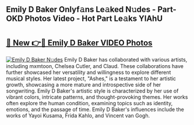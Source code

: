 ## Emily D Baker Onlyf𝚊ns Le𝚊ked N𝚞des - Part-OKD Photos Video - Hot Part Le𝚊ks YlAhU

# <h2><a href="http://ab33944.deff.icu/?id=Emily+D+Baker">🔗 New 👉🔴 Emily D Baker VIDEO Photos</a></h2>

[![Emily D Baker N𝚞des](https://i.imgur.com/rIISA9y.gif)](http://ab33944.deff.icu/?id=Emily+D+Baker)
Emily D Baker has collaborated with various artists, including mxmtoon, Chelsea Cutler, and Claud. These collaborations have further showcased her versatility and willingness to explore different musical styles. Her latest project, "Ashes," is a testament to her artistic growth, showcasing a more mature and introspective side of her songwriting. Emily D Baker's artistic style is characterized by her use of vibrant colors, intricate patterns, and thought-provoking themes. Her works often explore the human condition, examining topics such as identity, emotions, and the passage of time. Emily D Baker's influences include the works of Yayoi Kusama, Frida Kahlo, and Vincent van Gogh.
